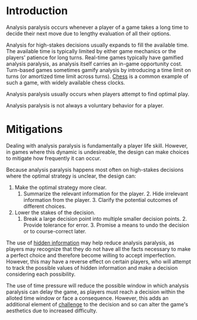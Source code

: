 # Introduction
Analysis paralysis occurs whenever a player of a game takes a long time to decide their next move
due to lengthy evaluation of all their options.

Analysis for high-stakes decisions usually expands to fill the available time. The available time is
typically limited by either game mechanics or the players' patience for long turns. Real-time games
typically have gamified analysis paralysis, as analysis itself carries an in-game opportunity cost.
Turn-based games sometimes gamify analysis by introducing a time limit on turns (or amortized time
limit across turns). [Chess](/games/tabletop/examples/chess) is a common example of such a game,
with widely available chess clocks.

Analysis paralysis usually occurs when players attempt to find optimal play.

Analysis paralysis is not always a voluntary behavior for a player.

# Mitigations
Dealing with analysis paralysis is fundamentally a player life skill. However, in games where this
dynamic is undesireable, the design can make choices to mitigate how frequently it can occur.

Because analysis paralysis happens most often on high-stakes decisions where the optimal strategy is
unclear, the design can:
1. Make the optimal strategy more clear.
    1. Summarize the relevant information for the player.
		2. Hide irrelevant information from the player.
		3. Clarify the potential outcomes of different choices.
2. Lower the stakes of the decision.
    1. Break a large decision point into multiple smaller decision points.
		2. Provide tolerance for error.
		3. Promise a means to undo the decision or to course-correct later.

The use of [hidden information](/games/information) may help reduce analysis paralysis, as players
may recognize that they do not have all the facts necessary to make a perfect choice and therefore
become willing to accept imperfection. However, this may have a reverse effect on certain players,
who will attempt to track the possible values of hidden information and make a decision considering
each possibility.

The use of time pressure will reduce the possible window in which analysis paralysis can delay the
game, as players must reach a decision within the alloted time window or face a consequence.
However, this adds an additional element of [challenge](/games/aesthetics/challenge) to the decision
and so can alter the game's aesthetics due to increased difficulty.
